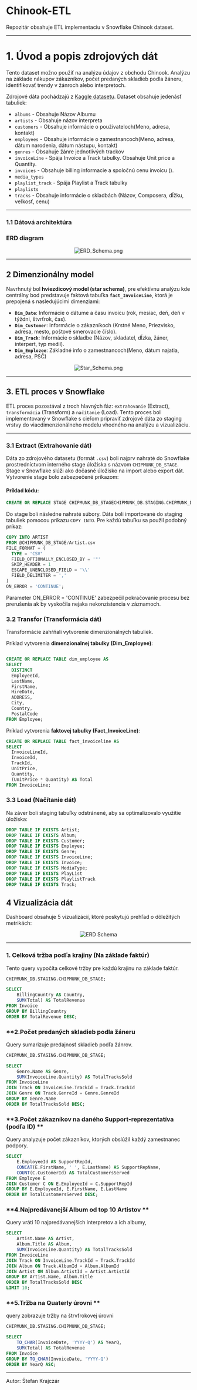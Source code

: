 # Chinook-ETL

Repozitár obsahuje ETL implementaciu v Snowflake Chinook dataset.

---
# **1. Úvod a popis zdrojových dát**
Tento dataset možno použiť na analýzu údajov z obchodu Chinook. Analýzu na základe nákupov zákazníkov, počet predaných skladieb podla žáneru, identifikovať trendy v žánroch alebo interpretoch.

Zdrojové dáta pochádzajú z [Kaggle datasetu](https://www.kaggle.com/datasets/anurag629/chinook-csv-dataset?resource=download). Dataset obsahuje jedenásť tabuliek:
- `albums`          - Obsahuje Názov Albumu 
- `artists`         - Obsahuje názov interpreta
- `customers`       - Obsahuje informácie o použivateloch(Meno, adresa, kontakt)
- `employees`       - Obsahuje informácie o zamestnancoch(Meno, adresa, dátum narodenia, dátum nástupu, kontakt)
- `genres`          - Obsahuje žánre jednotlivých trackov
- `invoiceLine`     - Spája Invoice a Track tabulky. Obsahuje Unit price a Quantity.
- `invoices`        - Obsahuje billing informacie a spoločnú cenu invoicu ().
- `media_types` 
- `playlist_track`  - Spája Playlist a Track tabulky
- `playlists`
- `tracks`          - Obsahuje informácie o skladbách (Názov, Composera, dĺžku, veľkosť, cenu)

---

### **1.1 Dátová architektúra**

### **ERD diagram**
<p align="center">
  <img src="https://github.com/Rekovo/Chinook-ETL/blob/main/ERD_Schema.png" alt="ERD_Schema.png">
</p>

---
## **2 Dimenzionálny model**
Navrhnutý bol **hviezdicový model (star schema)**, pre efektívnu analýzu kde centrálny bod predstavuje faktová tabuľka **`fact_InvoiceLine`**, ktorá je prepojená s nasledujúcimi dimenziami:

- **`Dim_Date`**: Informácie o dátume a času invoicu (rok, mesiac, deň, deň v týždni, štvrťrok, čas). 
- **`Dim_Customer`**: Informácie o zákazníkoch (Krstné Meno, Priezvisko, adresa, mesto, poštové smerovacie číslo).
- **`Dim_Track`**: Informácie o skladbe (Názov, skladatel, dĺzka, žáner, interpert, typ medií).
- **`Dim_Emplozee`**: Základné info o zamestnancoch(Meno, dátum najatia, adresa, PSČ)

<p align="center">
  <img src="https://github.com/Rekovo/Chinook-ETL/blob/main/Star_Schema.png" alt="Star_Schema.png">
</p>

---
## **3. ETL proces v Snowflake**
ETL proces pozostával z troch hlavných fáz: `extrahovanie` (Extract), `transformácia` (Transform) a `načítanie` (Load). Tento proces bol implementovaný v Snowflake s cieľom pripraviť zdrojové dáta zo staging vrstvy do viacdimenzionálneho modelu vhodného na analýzu a vizualizáciu.

---
### **3.1 Extract (Extrahovanie dát)**
Dáta zo zdrojového datasetu (formát `.csv`) boli najprv nahraté do Snowflake prostredníctvom interného stage úložiska s názvom `CHIPMUNK_DB_STAGE`. Stage v Snowflake slúži ako dočasné úložisko na import alebo export dát. Vytvorenie stage bolo zabezpečené príkazom:

#### Príklad kódu:
```sql
CREATE OR REPLACE STAGE CHIPMUNK_DB_STAGECHIPMUNK_DB.STAGING.CHIPMUNK_DB_STAGE;
```
Do stage boli následne nahraté súbory. Dáta boli importované do staging tabuliek pomocou príkazu `COPY INTO`. Pre každú tabuľku sa použil podobný príkaz:

```sql
COPY INTO ARTIST
FROM @CHIPMUNK_DB_STAGE/Artist.csv
FILE_FORMAT = (
  TYPE = 'CSV'
  FIELD_OPTIONALLY_ENCLOSED_BY = '"'
  SKIP_HEADER = 1
  ESCAPE_UNENCLOSED_FIELD = '\\' 
  FIELD_DELIMITER = ','
)
ON_ERROR = 'CONTINUE';
```

Parameter ON_ERROR = 'CONTINUE' zabezpečil pokračovanie procesu bez prerušenia ak by vyskočila nejaka nekonzistencia v záznamoch.

### **3.2 Transfor (Transformácia dát)**
Transformácie zahŕňali vytvorenie dimenzionálných tabuliek.

Príklad vytvorenia **dimenzionalnej tabulky (Dim_Employee)**:

```sql

CREATE OR REPLACE TABLE dim_employee AS 
SELECT
  DISTINCT 
  EmployeeId,
  LastName,
  FirstName,
  HireDate,
  ADDRESS,
  City,
  Country,
  PostalCode 
FROM Employee;

```
Príklad vytvorenia **faktovej tabulky (Fact_InvoiceLine)**:
```sql
CREATE OR REPLACE TABLE fact_invoiceline AS 
SELECT
  InvoiceLineId,
  InvoiceId,
  TrackId,
  UnitPrice,
  Quantity,
  (UnitPrice * Quantity) AS Total
FROM InvoiceLine;
```


### **3.3 Load (Načítanie dát)**
Na záver boli staging tabuľky odstránené, aby sa optimalizovalo využitie úložiska:
```sql
DROP TABLE IF EXISTS Artist;
DROP TABLE IF EXISTS Album;
DROP TABLE IF EXISTS Customer;
DROP TABLE IF EXISTS Employee;
DROP TABLE IF EXISTS Genre;
DROP TABLE IF EXISTS InvoiceLine;
DROP TABLE IF EXISTS Invoice;
DROP TABLE IF EXISTS MediaType;
DROP TABLE IF EXISTS PlayList
DROP TABLE IF EXISTS PlaylistTrack
DROP TABLE IF EXISTS Track;
```

## **4 Vizualizácia dát**
Dashboard obsahuje 5 vizualizácií, ktoré poskytujú prehľad o dôležitých metrikách:

<p align="center">
  <img src="https://github.com/Rekovo/Chinook-ETL/blob/main/Chinook_Dashboard.png" alt="ERD Schema">
</p>

---
### **1. Celková tržba podľa krajiny (Na základe faktúr)**
Tento query vypočíta celkové tržby pre každú krajinu na základe faktúr.

```sql
CHIPMUNK_DB.STAGING.CHIPMUNK_DB_STAGE;

SELECT 
    BillingCountry AS Country,
    SUM(Total) AS TotalRevenue
FROM Invoice
GROUP BY BillingCountry
ORDER BY TotalRevenue DESC;
```

### **2.Počet predaných skladieb podla žáneru
Query sumarizuje predajnosť skladieb podľa žánrov.

```sql
CHIPMUNK_DB.STAGING.CHIPMUNK_DB_STAGE;

SELECT 
    Genre.Name AS Genre,
    SUM(InvoiceLine.Quantity) AS TotalTracksSold
FROM InvoiceLine
JOIN Track ON InvoiceLine.TrackId = Track.TrackId
JOIN Genre ON Track.GenreId = Genre.GenreId
GROUP BY Genre.Name
ORDER BY TotalTracksSold DESC;

```

### **3.Počet zákazníkov na daného Support-reprezentatíva (podľa ID) **
Query analyzuje počet zákazníkov, ktorých obslúžil každý zamestnanec podpory.

```sql
SELECT 
    E.EmployeeId AS SupportRepId,
    CONCAT(E.FirstName, ' ', E.LastName) AS SupportRepName,
    COUNT(C.CustomerId) AS TotalCustomersServed
FROM Employee E
JOIN Customer C ON E.EmployeeId = C.SupportRepId
GROUP BY E.EmployeeId, E.FirstName, E.LastName
ORDER BY TotalCustomersServed DESC;
```

### **4.Najpredávanejší Album od top 10 Artistov **
Query vráti 10 najpredávanejších interpretov a ich albumy,

```sql
SELECT 
    Artist.Name AS Artist,
    Album.Title AS Album,
    SUM(InvoiceLine.Quantity) AS TotalTracksSold
FROM InvoiceLine
JOIN Track ON InvoiceLine.TrackId = Track.TrackId
JOIN Album ON Track.AlbumId = Album.AlbumId
JOIN Artist ON Album.ArtistId = Artist.ArtistId
GROUP BY Artist.Name, Album.Title
ORDER BY TotalTracksSold DESC
LIMIT 10;
```

### **5.Tržba na Quaterly úrovni **
query zobrazuje tržby na štrvťrokovej úrovni

```sql
CHIPMUNK_DB.STAGING.CHIPMUNK_DB_STAGE;

SELECT 
    TO_CHAR(InvoiceDate, 'YYYY-Q') AS YearQ,
    SUM(Total) AS TotalRevenue
FROM Invoice
GROUP BY TO_CHAR(InvoiceDate, 'YYYY-Q')
ORDER BY YearQ ASC;
```

---

Autor: Štefan Krajczár
